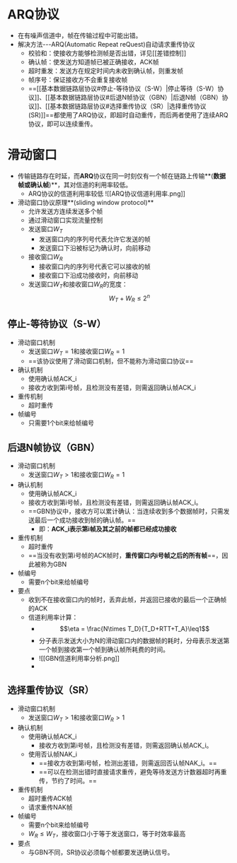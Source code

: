 # ARQ协议
- 在有噪声信道中，帧在传输过程中可能出错。
- 解决方法---ARQ(Automatic Repeat reQuest)自动请求重传协议
	- 校验和：使接收方能够检测帧是否出错，详见[[差错控制]]
	- 确认帧：使发送方知道帧已被正确接收，ACK帧
	- 超时重发：发送方在规定时间内未收到确认帧，则重发帧
	- 帧序号：保证接收方不会重复接收帧
	- ==[[基本数据链路层协议#停止-等待协议（S-W）|停止等待（S-W）协议]]、[[基本数据链路层协议#后退N帧协议（GBN）|后退N帧（GBN）协议]]、[[基本数据链路层协议#选择重传协议（SR）|选择重传协议(SR)]]==都使用了ARQ协议，即超时自动重传，而后两者使用了连续ARQ协议，即可以连续重传。
# 滑动窗口
- 传输链路存在时延，而**ARQ**协议在同一时刻仅有一个帧在链路上传输**(**数据帧或确认帧**)**，其对信道的利用率较低。
	- ARQ协议的信道利用率较低
	![[ARQ协议信道利用率.png]]
- 滑动窗口协议原理**(sliding window protocol)**
	- 允许发送方连续发送多个帧
	- 通过滑动窗口实现流量控制
	- 发送窗口$W_T$
		- 发送窗口内的序列号代表允许它发送的帧
		- 发送窗口下沿被标记为确认时，向前移动
	- 接收窗口$W_R$
		- 接收窗口内的序列号代表它可以接收的帧
		- 接收窗口下沿成功接收时，向前移动
	- 发送窗口$W_T$和接收窗口$W_R$的宽度：
		$$W_T+W_R\leq2^n$$
## 停止-等待协议（S-W）
- 滑动窗口机制
	- 发送窗口$W_T=1$和接收窗口$W_R=1$
	- ==该协议使用了滑动窗口机制，但不能称为滑动窗口协议==
- 确认机制
	- 使用确认帧ACK_i
	- 接收方收到第i号帧，且检测没有差错，则需返回确认帧ACK_i
- 重传机制
	- 超时重传
- 帧编号
	- 只需要1个bit来给帧编号

## 后退N帧协议（GBN）
- 滑动窗口机制
	- 发送窗口$W_T\gt 1$和接收窗口$W_R=1$
- 确认机制
	- 使用确认帧ACK_i
	- 接收方收到第i号帧，且检测没有差错，则需返回确认帧ACK_i。
	- ==GBN协议中，接收方可以累计确认：当连续收到多个数据帧时，只需发送最后一个成功接收到帧的确认帧。==
		- 即：**ACK_i表示第i帧及其之前的帧都已经成功接收**
- 重传机制
	- 超时重传
	- ==当没有收到第i号帧的ACK帧时，**重传窗口内i号帧之后的所有帧**==，因此被称为GBN
- 帧编号
	- 需要n个bit来给帧编号
- 要点
	- 收到不在接收窗口内的帧时，丢弃此帧，并返回已接收的最后一个正确帧的ACK
	- 信道利用率计算：
		- $$\eta = \frac{N\times T_D}{T_D+RTT+T_A}\leq1$$
		- 分子表示发送大小为N的滑动窗口内的数据帧的耗时，分母表示发送第一个帧到接收第一个帧到确认帧所耗费的时间。
		- ![[GBN信道利用率分析.png]]
		- 
## 选择重传协议（SR）
- 滑动窗口机制
	- 发送窗口$W_T\gt 1$和接收窗口$W_R\gt1$
- 确认机制
	- 使用确认帧ACK_i
		- 接收方收到第i号帧，且检测没有差错，则需返回确认帧ACK_i。
	- 使用否认帧NAK_i
		- ==接收方收到第i号帧，检测出差错，则需返回否认帧NAK_i。==
		- ==可以在检测出错时直接请求重传，避免等待发送方计数器超时再重传，节约了时间。==
- 重传机制
	- 超时重传ACK帧
	- 请求重传NAK帧
- 帧编号
	- 需要n个bit来给帧编号
	- $W_R\leq W_T$，接收窗口小于等于发送窗口，等于时效率最高
- 要点
	- 与GBN不同，SR协议必须每个帧都要发送确认信号。
